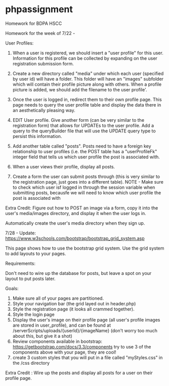 # phpassignment
Homework for BDPA HSCC

Homework for the week of 7/22 - 

User Profiles:

1. When a user is registered, we should insert a "user profile" for this user. Information for this profile can be collected by expanding on the user registration submission form. 

2. Create a new directory called "media" under which each user (specified by user id) will have a folder. This folder will have an "images"
subfolder which will contain their profile picture along with others. When a profile picture is added, we should add the filename to the user profile'.

3. Once the user is logged in, redirect them to their own profile page. This page needs to query the user profile table and display the 
data there in an aesthetically pleasing way.

4. EDIT User profile. Give another form (can be very similar to the registration form) that allows for UPDATEs to the user profile.
Add a query to the queryBuilder file that will use the UPDATE query type to persist this information.

5. Add another table called "posts". Posts need to have a foreign key relationship to user profiles (i.e. the POST table has a "userProfileFk" integer field
that tells us which user profile the post is associated with.

6. When a user views their profile, display all posts.

7. Create a form the user can submit posts through (this is very similar to the registration page, just goes into a different table).
NOTE - Make sure to check which user isf logged in through the session variable when submitting posts, becausfe we will need to know 
which user profile the post is associated with

Extra Credit:
Figure out how to POST an image via a form, copy it into the user's media/images directory, and display it when the user logs in.

Automatically create the user's media directory when they sign up.


7/28 - Update:
https://www.w3schools.com/bootstrap/bootstrap_grid_system.asp

This page shows how to use the bootstrap grid system. Use the grid system to add layouts to your pages.

Requirements:

Don't need to wire up the database for posts, but leave a spot on your layout to put posts later.

Goals:
1. Make sure all of your pages are partitioned. 
2. Style your navigation bar (the grid layed out in header.php)
3. Style the registration page (it looks all crammed together).
4. Style the login page
5. Display the user's image on their profile page (all user's profile images are stored in user_profile), and can be
found at /serverScripts/uploads/{userId}/{imageName} (don't worry too much about this, but give it a shot)
6. Review components available in bootstrap: https://getbootstrap.com/docs/3.3/components
    try to use 3 of the components above with your page, they are cool!
7. create 3 custom styles that you will put in a file called "myStyles.css" in the /css directory

Extra Credit : Wire up the posts and display all posts for a user on their profile page.